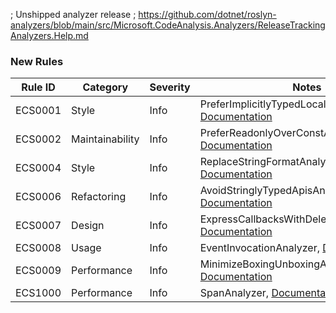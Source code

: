 ﻿; Unshipped analyzer release
; https://github.com/dotnet/roslyn-analyzers/blob/main/src/Microsoft.CodeAnalysis.Analyzers/ReleaseTrackingAnalyzers.Help.md
### New Rules

Rule ID | Category | Severity | Notes
--------|----------|----------|-------
ECS0001 | Style | Info | PreferImplicitlyTypedLocalVariablesAnalyzer, [Documentation](https://github.com/rjmurillo/EffectiveCSharp.Analyzers/blob/e7c151c721c3039011356d6012838f46e4b60a21/docs/rules/ECS0001.md)
ECS0002 | Maintainability | Info | PreferReadonlyOverConstAnalyzer, [Documentation](https://github.com/rjmurillo/EffectiveCSharp.Analyzers/blob/10c2d53afd688efe5a59097f76cb4edf33f6a474/docs/rules/ECS0002.md)
ECS0004 | Style | Info | ReplaceStringFormatAnalyzer, [Documentation](https://github.com/rjmurillo/EffectiveCSharp.Analyzers5da647e447fad4eb0a9e3db287e1d16cce316114/docs/rules/ECS0004.md)
ECS0006 | Refactoring | Info | AvoidStringlyTypedApisAnalyzer, [Documentation](https://github.com/rjmurillo/EffectiveCSharp.Analyzers6213cba8473dac61d6132e205550884eae1c94bf/docs/rules/ECS0006.md)
ECS0007 | Design | Info | ExpressCallbacksWithDelegatesAnalyzer, [Documentation](https://github.com/rjmurillo/EffectiveCSharp.Analyzers/blob/dc194bbde030e9c40d8d9cdb1e0b5ff8919fe5a8/docs/rules/ECS0007.md)
ECS0008 | Usage | Info | EventInvocationAnalyzer, [Documentation](https://github.com/rjmurillo/EffectiveCSharp.Analyzers/blob/cc7d91eb81f6781851c09732db1268be7dab402b/docs/rules/ECS0008.md)
ECS0009 | Performance | Info | MinimizeBoxingUnboxingAnalyzer, [Documentation](https://github.com/rjmurillo/EffectiveCSharp.Analyzers/blob/6213cba8473dac61d6132e205550884eae1c94bf/docs/rules/ECS0009.md)
ECS1000 | Performance | Info | SpanAnalyzer, [Documentation](https://github.com/rjmurillo/EffectiveCSharp.Analyzers/blob/d00a4cc9f61e7d5b392894aad859e46c43a5611c/docs/rules/ECS1000.md)